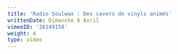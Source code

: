```yaml
---
title: 'Radio Soulwax : Des covers de vinyls animés'
writtenDate: Dimanche 6 Avril
vimeoID: '26149158'
weight: 4
type: video
---
```

